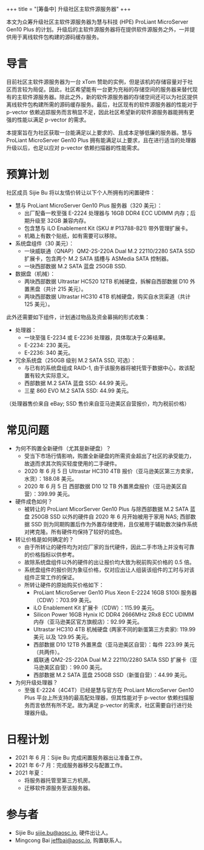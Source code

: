 +++
title = "[筹备中] 升级社区主软件源服务器"
+++

本文为众筹升级社区主软件源服务器为慧与科技 (HPE) ProLiant MicroServer Gen10 Plus 的计划。升级后的主软件源服务器将在提供软件源服务之外，一并提供用于离线软件包构建的源码缓存服务。

# 导言

目前社区主软件源服务器为一台 xTom 赞助的实例，但是该机的存储容量对于社区而言较为局促。因此，社区希望能有一台更为充裕的存储空间的服务器来替代现有的主软件源服务器。除此之外，新的软件源服务器的存储空间还可以为社区提供离线软件包构建所需的源码缓存服务。最后，社区现有的软件源服务器的性能对于 p-vector 依赖追踪服务而言稍显不足，因此社区希望新的软件源服务器能拥有更强的性能以满足 p-vector 的需求。

本提案旨在为社区获取一台能满足以上要求的、且成本足够低廉的服务器。慧与 ProLiant MicroServer Gen10 Plus 拥有能满足以上要求，且在进行适当的处理器升级以后，也足以应对 p-vector 依赖扫描器的性能需求。

# 预算计划

社区成员 Sijie Bu 将以友情价转让以下个人所拥有的闲置硬件：

+ 慧与 ProLiant MicroServer Gen10 Plus 服务器（320 美元）：
  - 出厂配备一枚至强 E-2224 处理器与 16GB DDR4 ECC UDIMM 内存；后期升级至 32GB 兼容内存。
  - 包含慧与 iLO Enablement Kit (SKU # P13788-B21) 带外管理扩展卡。
  - 机箱上有数个贴纸，如有需要可以移除。
+ 系统盘组件（30 美元）：
  - 一块威联通（QNAP）QM2-2S-220A Dual M.2 22110/2280 SATA SSD 扩展卡，包含两个 M.2 SATA 插槽与 ASMedia SATA 控制器。
  - 一块西部数据 M.2 SATA 蓝盘 250GB SSD.
+ 数据盘（机械）：
  - 两块西部数据 Ultrastar HC520 12TB 机械硬盘，拆解自西部数据 D10 外置黑盘（共计 215 美元）。
  - 两块西部数据 Ultrastar HC310 4TB 机械硬盘，购买自水货渠道（共计 125 美元）。

此外还需要如下组件，计划通过物品及资金募捐的形式收集：

+ 处理器：
  - 一块至强 E-2234 或 E-2236 处理器，具体取决于众筹结果。
  - E-2234: 230 美元。
  - E-2236: 340 美元。
+ 冗余系统盘（250GB 级别 M.2 SATA SSD, 可选）：
  - 与已有的系统盘组成 RAID-1, 由于该服务器将被托管于数据中心，故该配置有较大实际意义。
  - 西部数据 M.2 SATA 蓝盘 SSD: 44.99 美元。
  - 三星 860 EVO M.2 SATA SSD: 44.99 美元。

（处理器售价来自 eBay; SSD 售价来自亚马逊美区自营报价，均为税前价格）

# 常见问题

+ 为何不购置全新硬件（尤其是新硬盘）？
   - 受当下市场行情影响，购置全新硬盘的所需资金超出了社区的承受能力，故退而求其次购买轻度使用的二手硬件。
   - 2020 年 6 月 5 日 Ultrastar HC310 4TB 报价（亚马逊美区第三方卖家，水货）：188.08 美元。
   - 2020 年 6 月 5 日 西部数据 D10 12 TB 外置黑盘报价（亚马逊美区自营）：399.99 美元。
+ 硬件成色如何？
   - 被转让的 ProLiant MicorServer Gen10 Plus 与除西部数据 M.2 SATA 蓝盘 250GB SSD 以外的硬件自 2020 年 6 月开始被用于家用 NAS; 西部数据 SSD 则为同期购置后作为外置存储使用，且仅被用于辅助数次操作系统对拷克隆。所有硬件均保持了较好的成色。
+ 转让价格是如何确定的？
  - 由于所转让的硬件均为对应厂家的当代硬件，因此二手市场上并没有可靠的价格指标以供参考。
  - 故除系统盘组件以外的硬件的出让报价均大致为税前购买价格的 0.5 倍。
  - 系统盘组件的报价则为象征价格，仅对应出让人组装该组件的工时与对该组件正常工作的保证。
  - 所转让硬件的原始购买价格如下：
     - ProLiant MicroServer Gen10 Plus Xeon E-2224 16GB S100i 服务器（CDW）：703.99 美元。
     - iLO Enablement Kit 扩展卡（CDW）：115.99 美元。
     - Silicon Power 16GB Hynix IC DDR4 2666MHz 2Rx8 ECC UDIMM 内存（亚马逊美区官方旗舰店）：92.99 美元。
     - Ultrastar HC310 4TB 机械硬盘 (两家不同的新蛋第三方卖家): 119.99 美元 以及 129.95 美元。
     - 西部数据 D10 12TB 外置黑盘（亚马逊美区自营）：每件 223.99 美元（共两件）。
     - 威联通 QM2-2S-220A Dual M.2 22110/2280 SATA SSD 扩展卡（亚马逊美区自营）：99.00 美元。
     - 西部数据 M.2 SATA 蓝盘 250GB SSD（新蛋自营）：44.99 美元。
+ 为何升级处理器？
   - 至强 E-2224（4C4T）已经是慧与官方在 ProLiant MicroServer Gen10 Plus 平台上所支持的最高配处理器，但其性能对于 p-vector 依赖扫描服务而言依然有所不足。故为满足 p-vector 的需求，社区需要自行进行处理器升级。

# 日程计划

- 2021 年 6 月：Sijie Bu 完成闲置服务器出让准备工作。
- 2021 年 6-7 月：完成服务器移交与配置工作。
- 2021 年夏：
    - 将服务器托管至第三方机房。
    - 迁移软件源服务至该服务器。

# 参与者

- Sijie Bu <sijie.bu@aosc.io>, 硬件出让人。
- Mingcong Bai <jeffbai@aosc.io>, 购置联系人。
